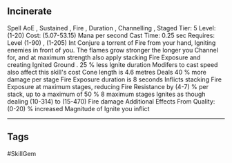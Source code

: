 ## Incinerate
Spell
AoE , Sustained , Fire , Duration , Channelling , Staged
Tier: 5
Level: (1-20)
Cost: (5.07-53.15) Mana per second
Cast Time: 0.25 sec
Requires: Level (1-90) , (1-205) Int
Conjure a torrent of Fire from your hand, Igniting enemies in front of you. The flames grow stronger the longer you Channel for, and at maximum strength also apply stacking Fire Exposure and creating Ignited Ground .
25 % less Ignite duration
Modifers to cast speed also affect this skill's cost
Cone length is 4.6 metres
Deals 40 % more damage per stage
Fire Exposure duration is 8 seconds
Inflicts stacking Fire Exposure at maximum stages, reducing Fire Resistance by (4-7) % per stack, up to a maximum of 50 %
8 maximum stages
Ignites as though dealing (10-314) to (15-470) Fire damage
Additional Effects From Quality:
(0-20) % increased Magnitude of Ignite you inflict

---
## Tags
#SkillGem
